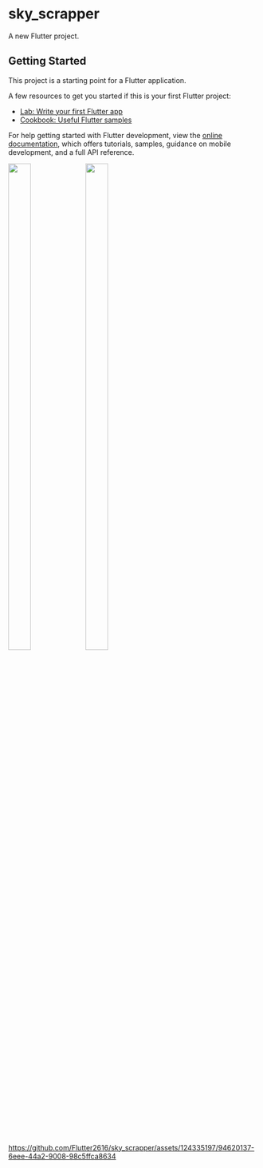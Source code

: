 # sky_scrapper

A new Flutter project.

## Getting Started

This project is a starting point for a Flutter application.

A few resources to get you started if this is your first Flutter project:

- [Lab: Write your first Flutter app](https://docs.flutter.dev/get-started/codelab)
- [Cookbook: Useful Flutter samples](https://docs.flutter.dev/cookbook)

For help getting started with Flutter development, view the
[online documentation](https://docs.flutter.dev/), which offers tutorials,
samples, guidance on mobile development, and a full API reference.
<p>
  <img src="https://github.com/Flutter2616/sky_scrapper/assets/124335197/fa6409fb-817e-4a67-9708-4eb743bd7a72" height="50%" width="30%">
  <img src="https://github.com/Flutter2616/sky_scrapper/assets/124335197/97ed7587-d9f9-420d-93d8-629bbb9345d8" height="50%" width="30%">

  </p>
 
   https://github.com/Flutter2616/sky_scrapper/assets/124335197/94620137-6eee-44a2-9008-98c5ffca8634
